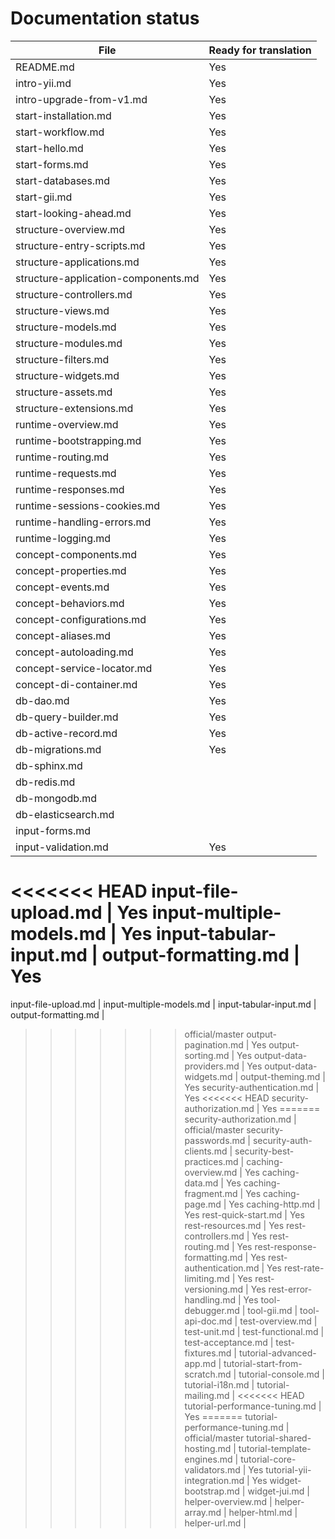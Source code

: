 Documentation status
====================

File                                | Ready for translation
------------------------------------|---------------------
README.md                           | Yes
intro-yii.md                        | Yes
intro-upgrade-from-v1.md            | Yes
start-installation.md               | Yes
start-workflow.md                   | Yes
start-hello.md                      | Yes
start-forms.md                      | Yes
start-databases.md                  | Yes
start-gii.md                        | Yes
start-looking-ahead.md              | Yes
structure-overview.md               | Yes
structure-entry-scripts.md          | Yes
structure-applications.md           | Yes
structure-application-components.md | Yes
structure-controllers.md            | Yes
structure-views.md                  | Yes
structure-models.md                 | Yes
structure-modules.md                | Yes
structure-filters.md                | Yes
structure-widgets.md                | Yes
structure-assets.md                 | Yes
structure-extensions.md             | Yes
runtime-overview.md                 | Yes
runtime-bootstrapping.md            | Yes
runtime-routing.md                  | Yes
runtime-requests.md                 | Yes
runtime-responses.md                | Yes
runtime-sessions-cookies.md         | Yes
runtime-handling-errors.md          | Yes
runtime-logging.md                  | Yes
concept-components.md               | Yes
concept-properties.md               | Yes
concept-events.md                   | Yes
concept-behaviors.md                | Yes
concept-configurations.md           | Yes
concept-aliases.md                  | Yes
concept-autoloading.md              | Yes
concept-service-locator.md          | Yes
concept-di-container.md             | Yes
db-dao.md                           | Yes
db-query-builder.md                 | Yes
db-active-record.md                 | Yes
db-migrations.md                    | Yes
db-sphinx.md                        |
db-redis.md                         |
db-mongodb.md                       |
db-elasticsearch.md                 |
input-forms.md                      |
input-validation.md                 | Yes
<<<<<<< HEAD
input-file-upload.md                | Yes
input-multiple-models.md            | Yes
input-tabular-input.md              |
output-formatting.md                | Yes
=======
input-file-upload.md                |
input-multiple-models.md            |
input-tabular-input.md              |
output-formatting.md                |
>>>>>>> official/master
output-pagination.md                | Yes
output-sorting.md                   | Yes
output-data-providers.md            | Yes
output-data-widgets.md              |
output-theming.md                   | Yes
security-authentication.md          | Yes
<<<<<<< HEAD
security-authorization.md           | Yes
=======
security-authorization.md           |
>>>>>>> official/master
security-passwords.md               |
security-auth-clients.md            |
security-best-practices.md          |
caching-overview.md                 | Yes
caching-data.md                     | Yes
caching-fragment.md                 | Yes
caching-page.md                     | Yes
caching-http.md                     | Yes
rest-quick-start.md                 | Yes
rest-resources.md                   | Yes
rest-controllers.md                 | Yes
rest-routing.md                     | Yes
rest-response-formatting.md         | Yes
rest-authentication.md              | Yes
rest-rate-limiting.md               | Yes
rest-versioning.md                  | Yes
rest-error-handling.md              | Yes
tool-debugger.md                    |
tool-gii.md                         |
tool-api-doc.md                     |
test-overview.md                    |
test-unit.md                        |
test-functional.md                  |
test-acceptance.md                  |
test-fixtures.md                    |
tutorial-advanced-app.md            |
tutorial-start-from-scratch.md      |
tutorial-console.md                 |
tutorial-i18n.md                    |
tutorial-mailing.md                 |
<<<<<<< HEAD
tutorial-performance-tuning.md      | Yes
=======
tutorial-performance-tuning.md      |
>>>>>>> official/master
tutorial-shared-hosting.md          |
tutorial-template-engines.md        |
tutorial-core-validators.md         | Yes
tutorial-yii-integration.md         | Yes
widget-bootstrap.md                 |
widget-jui.md                       |
helper-overview.md                  |
helper-array.md                     |
helper-html.md                      |
helper-url.md                       |
